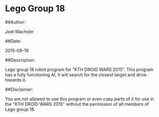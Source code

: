 # Lego Group 18

##Author:

Joel Wachsler

##Date:

2015-09-19

##Description:

Lego group 18 robot program for "KTH DROID WARS 2015". This program has a fully functioning AI, it will search for the closest target and drive towards it.

##Disclaimer:

You are not allowed to use this program or even copy parts of it for use in the "KTH DROID WARS 2015" without the permission of all members of Lego group 18.
